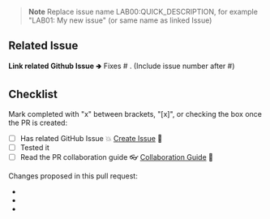 > **Note**
> Replace issue name LAB00:QUICK_DESCRIPTION, for example "LAB01: My new issue" (or same name as linked Issue)

## Related Issue

**Link related Github Issue** 🢂 Fixes # . (Include issue number after #)

## Checklist

Mark completed with "x" between brackets, "[x]", or checking the box once the PR is created:

- [ ] Has related GitHub Issue 💥 [Create Issue](https://github.com/MicrosoftLearning/AZ400-DesigningandImplementingMicrosoftDevOpsSolutions/blob/master/.github/CONTRIBUTING.md#reporting-issues) 📝
- [ ] Tested it
- [ ] Read the PR collaboration guide 👓 [Collaboration Guide](https://github.com/MicrosoftLearning/AZ400-DesigningandImplementingMicrosoftDevOpsSolutions/blob/master/.github/CONTRIBUTING.md#pull-requests) 📝

Changes proposed in this pull request:

-
-
-
